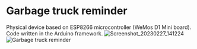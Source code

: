 # Garbage truck reminder
Physical device based on ESP8266 microcontroller (WeMos D1 Mini board). Code written in the Arduino framework.
![Screenshot_20230227_141224](https://user-images.githubusercontent.com/13241948/221574838-5c77f4b8-5723-4c2b-87eb-d21dc919086a.png)
![Garbage truck reminder](https://user-images.githubusercontent.com/13241948/221575168-54162f48-be1f-455d-8148-56a306102b21.jpg)
